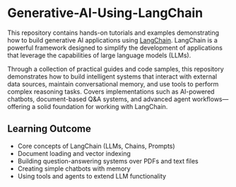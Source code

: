 # Generative-AI-Using-LangChain

This repository contains hands-on tutorials and examples demonstrating how to build generative AI applications using [LangChain](https://www.langchain.com/). LangChain is a powerful framework designed to simplify the development of applications that leverage the capabilities of large language models (LLMs).

Through a collection of practical guides and code samples, this repository demonstrates how to build intelligent systems that interact with external data sources, maintain conversational memory, and use tools to perform complex reasoning tasks. Covers implementations such as AI-powered chatbots, document-based Q&A systems, and advanced agent workflows—offering a solid foundation for working with LangChain.

##  Learning Outcome

- Core concepts of LangChain (LLMs, Chains, Prompts)
- Document loading and vector indexing
- Building question-answering systems over PDFs and text files
- Creating simple chatbots with memory
- Using tools and agents to extend LLM functionality
